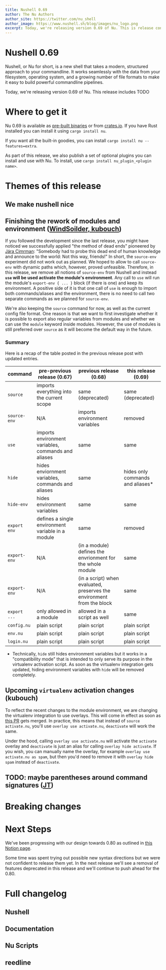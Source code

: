 ```yaml
---
title: Nushell 0.69
author: The Nu Authors
author_site: https://twitter.com/nu_shell
author_image: https://www.nushell.sh/blog/images/nu_logo.png
excerpt: Today, we're releasing version 0.69 of Nu. This is release continues to make nushell nicer.
---
```


# Nushell 0.69

Nushell, or Nu for short, is a new shell that takes a modern, structured approach to your commandline. It works seamlessly with the data from your filesystem, operating system, and a growing number of file formats to make it easy to build powerful commandline pipelines.

Today, we're releasing version 0.69 of Nu. This release includes TODO 
<!-- more -->

# Where to get it

Nu 0.69 is available as [pre-built binaries](https://github.com/nushell/nushell/releases/tag/0.69.0) or from [crates.io](https://crates.io/crates/nu). If you have Rust installed you can install it using `cargo install nu`.

If you want all the built-in goodies, you can install `cargo install nu --features=extra`.

As part of this release, we also publish a set of optional plugins you can install and use with Nu. To install, use `cargo install nu_plugin_<plugin name>`.

# Themes of this release

## We make nushell nice

## Finishing the rework of modules and environment ([WindSoilder, kubouch](https://github.com/nushell/nushell/pull/6468))

If you followed the development since the last release, you might have noticed we successfully applied "the method of dead ends" pioneered by [Jára Cimrman](https://en.wikipedia.org/wiki/J%C3%A1ra_Cimrman): "Somebody had to probe this dead end of human knowledge and announce to the world: Not this way, friends!"
In short, the `source-env` experiment did not work out as planned.
We hoped to allow to call `source-env` with dynamic paths which, however, proved unfeasible.
Therefore, in this release, we remove all notions of `source-env` from Nushell and instead **`use` will be used activate the module's environment**.
Any call to `use` will run the module's `export-env { ... }` block (if there is one) and keep its environment.
A positive side of it is that one call of `use` is enough to import both commands/aliases and the environment, there is no need to call two separate commands as we planned for `source-env`.

We're also keeping the `source` command for now, as well as the current config file format.
One reason is that we want to first investigate whether it is possible to export also regular variables from modules and whether we can use the `module` keyword inside modules.
However, the use of modules is still preferred over `source` as it will become the default way in the future.

### Summary

Here is a recap of the table posted in the previous release post with updated entries.

| command      | pre-previous release (0.67)                         | previous release (0.68)                                                | this release (0.69)               |
| ------------ | --------------------------------------------------- | ---------------------------------------------------------------------- | --------------------------------- |
| `source`     | imports everything into the current scope           | same (deprecated)                                                      | same (deprecated)                           |
| `source-env` | N/A                                                 | imports environment variables                                          | removed                              |
| `use`        | imports environment variables, commands and aliases | same                                                                   | same |
| `hide`       | hides enviornment variables, commands and aliases   | same                                                                   | hides only commands and aliases*   |
| `hide-env`   | hides environment variables                         | same                                                                   | same                              |
| `export env` | defines a single environment variable in a module   | same                                                                   | removed                           |
| `export-env` | N/A                                                 | (in a module) defines the envrionment for the whole module             | same                              |
| `export-env` | N/A                                                 | (in a script) when evaluated, preserves the environment from the block | same                              |
| `export ...` | only allowed in a module                            | allowed in a script as well                                            | same                              |
| `config.nu`  | plain script                                        | plain script                                                           | plain script                            |
| `env.nu`     | plain script                                        | plain script                                                           | plain script                            |
| `login.nu`   | plain script                                        | plain script                                                           | plain script                            |

* Technically, `hide` still hides environment variables but it works in a "compatibility mode" that is intended to only serve its purpose in the virtualenv activation script. As soon as the virtualenv integration gets updated, hiding environment variables with `hide` will be removed completely.

## Upcoming `virtualenv` activation changes (kubouch)

To reflect the recent changes to the module environment, we are changing the virtualenv integration to use overlays.
This will come in effect as soon as [this PR](https://github.com/pypa/virtualenv/pull/2422) gets merged.
In practice, this means that instead of `source activate.nu`, you'll use `overlay use activate.nu`, `deactivate` will work the same.

Under the hood, calling `overlay use activate.nu` will activate the `activate` overlay and `deactivate` is just an alias for calling `overlay hide activate`.
If you wish, you can manually name the overlay, for example `overlay use activate.nu as spam`, but then you'd need to remove it with `overlay hide spam` instead of `deactivate`.

## TODO: maybe parentheses around command signatures ([JT](https://github.com/nushell/nushell/pull/6444))

# Breaking changes


# Next Steps

We've been progressing with our design towards 0.80 as outlined in [this Notion page](https://kubouch.notion.site/4db276462ba24704919edb4cc4b86be7?v=10506505557f4f7b9a65155128c04250).

Some time was spent trying out possible new syntax directions but we were not confident to release them yet. In the next release we'll see a removal of features deprecated in this release and we'll continue to push ahead for the 0.80.

# Full changelog

## Nushell


## Documentation


## Nu Scripts

## reedline

